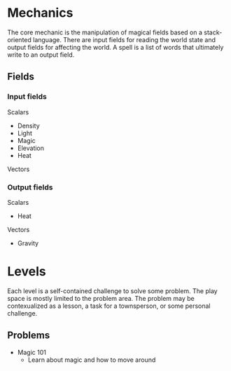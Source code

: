 # Mechanics

The core mechanic is the manipulation of magical fields based on a stack-oriented language.
There are input fields for reading the world state and output fields for affecting the world.
A spell is a list of words that ultimately write to an output field.

## Fields

### Input fields

Scalars
- Density
- Light
- Magic
- Elevation
- Heat

Vectors

### Output fields

Scalars
- Heat

Vectors
- Gravity

# Levels

Each level is a self-contained challenge to solve some problem.
The play space is mostly limited to the problem area.
The problem may be contexualized as a lesson, a task for a townsperson, or some personal challenge.

## Problems

- Magic 101
  - Learn about magic and how to move around